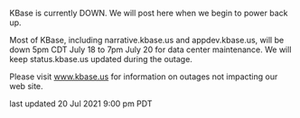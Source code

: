 KBase is currently DOWN.  We will post here when we begin to power back up.

Most of KBase, including narrative.kbase.us and appdev.kbase.us, will be down 5pm CDT July 18 to 7pm July 20 for data center maintenance.  We will keep status.kbase.us updated during the outage.

Please visit <a href="https://www.kbase.us">www.kbase.us</a> for information on outages not impacting our web site.

last updated 20 Jul 2021 9:00 pm PDT
